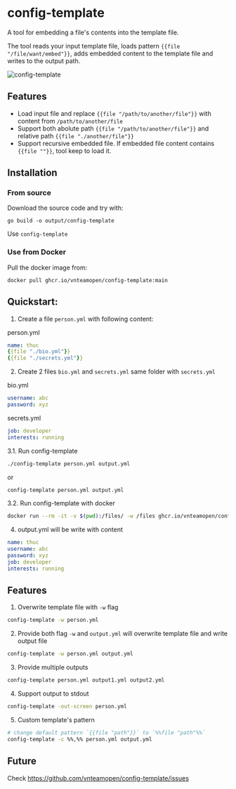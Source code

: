 # config-template

A tool for embedding a file's contents into the template file.

The tool reads your input template file, loads pattern `{{file "/file/want/embed"}}`, adds embedded content to the template file and writes to the output path.

![config-template](https://raw.githubusercontent.com/vnteamopen/config-template/main/config-template.png)

## Features

 - Load input file and replace `{{file "/path/to/another/file"}}` with content from `/path/to/another/file`
 - Support both abolute path `{{file "/path/to/another/file"}}` and relative path `{{file "./another/file"}}`
 - Support recursive embedded file. If embedded file content contains `{{file ""}}`, tool keep to load it.

## Installation

### From source

Download the source code and try with:

```
go build -o output/config-template
```

Use `config-template`

### Use from Docker

Pull the docker image from:

```
docker pull ghcr.io/vnteamopen/config-template:main
```

## Quickstart:

1. Create a file `person.yml` with following content:

person.yml
```yml
name: thuc
{{file "./bio.yml"}}
{{file "./secrets.yml"}}
```

2. Create 2 files `bio.yml` and `secrets.yml` same folder with `secrets.yml`

bio.yml
```yml
username: abc
password: xyz
```

secrets.yml
```yml
job: developer
interests: running
```

3.1. Run config-template

```bash
./config-template person.yml output.yml
```

or

```bash
config-template person.yml output.yml
```

3.2. Run config-template with docker

```bash
docker run --rm -it -v $(pwd):/files/ -w /files ghcr.io/vnteamopen/config-template:main /app/config-template ./person.yml ./output.yml
```

4. output.yml will be write with content

```yml
name: thuc
username: abc
password: xyz
job: developer
interests: running
```

## Features

1. Overwrite template file with `-w` flag
```bash
config-template -w person.yml
```

2. Provide both flag `-w` and `output.yml` will overwrite template file and write output file
```bash
config-template -w person.yml output.yml
```

3. Provide multiple outputs
```bash
config-template person.yml output1.yml output2.yml
```

4. Support output to stdout
```bash
config-template -out-screen person.yml
```

5. Custom template's pattern
```bash
# change default pattern `{{file "path"}}` to `%%file "path"%%`
config-template -c %%,%% person.yml output.yml
```

## Future

Check https://github.com/vnteamopen/config-template/issues
